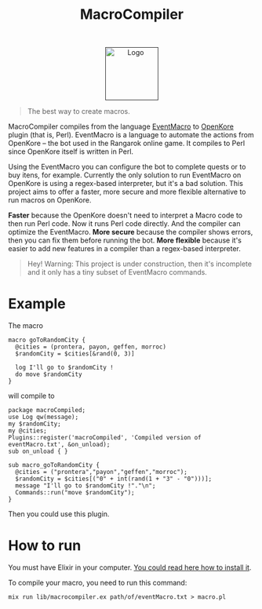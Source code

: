 <h1 align="center"> MacroCompiler </h1> <br>
<p align="center">
  <a href="">
    <img alt="Logo" src="https://i.imgur.com/QeSM2Ca.png" width="108">
  </a>
</p>

>The best way to create macros.

MacroCompiler compiles from the language [EventMacro](http://openkore.com/index.php/EventMacro) to [OpenKore](https://github.com/OpenKore/openkore/) plugin (that is, Perl). EventMacro is a language to automate the actions from OpenKore – the bot used in the Rangarok online game. It compiles to Perl since OpenKore itself is written in Perl.

Using the EventMacro you can configure the bot to complete quests or to buy itens, for example. Currently the only solution to run EventMacro on OpenKore is using a regex-based interpreter, but it's a bad solution. This project aims to offer a faster, more secure and more flexible alternative to run macros on OpenKore.

**Faster** because the OpenKore doesn't need to interpret a Macro code to then run Perl code. Now it runs Perl code directly. And the compiler can optimize the EventMacro.
**More secure** because the compiler shows errors, then you can fix them before running the bot.
**More flexible** because it's easier to add new features in a compiler than a regex-based interpreter.

>Hey! Warning: This project is under construction, then it's incomplete and it only has a tiny subset of EventMacro commands.

# Example

The macro

```
macro goToRandomCity {
  @cities = (prontera, payon, geffen, morroc)
  $randomCity = $cities[&rand(0, 3)]
 
  log I'll go to $randomCity !
  do move $randomCity
}
```

will compile to

```
package macroCompiled;
use Log qw(message);
my $randomCity;
my @cities;
Plugins::register('macroCompiled', 'Compiled version of eventMacro.txt', &on_unload);
sub on_unload { }

sub macro_goToRandomCity {
  @cities = ("prontera","payon","geffen","morroc");
  $randomCity = $cities[("0" + int(rand(1 + "3" - "0")))];
  message "I'll go to $randomCity !"."\n";
  Commands::run("move $randomCity");
}

```

Then you could use this plugin.

# How to run

You must have Elixir in your computer. [You could read here how to install it](https://elixir-lang.org/install.html).

To compile your macro, you need to run this command:

```
mix run lib/macrocompiler.ex path/of/eventMacro.txt > macro.pl
````
